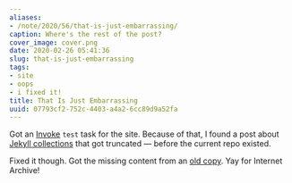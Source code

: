 ```yaml
---
aliases:
- /note/2020/56/that-is-just-embarrassing/
caption: Where's the rest of the post?
cover_image: cover.png
date: 2020-02-26 05:41:36
slug: that-is-just-embarrassing
tags:
- site
- oops
- i fixed it!
title: That Is Just Embarrassing
uuid: 07793cf2-752c-4403-a4a2-6cc89d9a52fa
---
```


Got an [Invoke](/tags/pyinvoke) `test` task for the site. Because of
that, I found a post about [Jekyll
collections](/post/2015/07/making-a-jekyll-collection) that got
truncated — before the current repo existed.

Fixed it though. Got the missing content from an [old
copy](https://web.archive.org/web/20160318224730/http://randomgeekery.org/post/2015/making-a-jekyll-collection).
Yay for Internet Archive\!